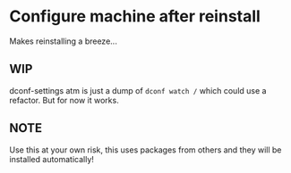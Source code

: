 # Configure machine after reinstall

Makes reinstalling a breeze... 

## WIP

dconf-settings atm is just a dump of ```dconf watch /``` which could use a refactor. But for now it works.

## NOTE

Use this at your own risk, this uses packages from others and they will be installed automatically!
